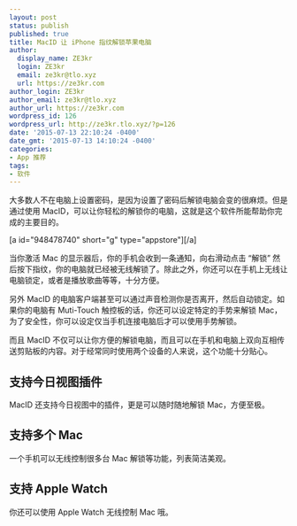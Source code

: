 ```yaml
---
layout: post
status: publish
published: true
title: MacID 让 iPhone 指纹解锁苹果电脑
author:
  display_name: ZE3kr
  login: ZE3kr
  email: ze3kr@tlo.xyz
  url: https://ze3kr.com
author_login: ZE3kr
author_email: ze3kr@tlo.xyz
author_url: https://ze3kr.com
wordpress_id: 126
wordpress_url: http://ze3kr.tlo.xyz/?p=126
date: '2015-07-13 22:10:24 -0400'
date_gmt: '2015-07-13 14:10:24 -0400'
categories:
- App 推荐
tags:
- 软件
---
```

<p>大多数人不在电脑上设置密码，是因为设置了密码后解锁电脑会变的很麻烦。但是通过使用 MacID，可以让你轻松的解锁你的电脑，这就是这个软件所能帮助你完成的主要目的。</p>
<p>[a id="948478740" short="g" type="appstore"][/a]</p>
<p>当你激活 Mac 的显示器后，你的手机会收到一条通知，向右滑动点击 “解锁” 然后按下指纹，你的电脑就<!--more-->已经被无线解锁了。除此之外，你还可以在手机上无线让电脑锁定，或者是播放歌曲等等，十分方便。</p>
<p>另外 MacID 的电脑客户端甚至可以通过声音检测你是否离开，然后自动锁定。如果你的电脑有 Muti-Touch 触控板的话，你还可以设定特定的手势来解锁 Mac，为了安全性，你可以设定仅当手机连接电脑后才可以使用手势解锁。</p>
<p>而且 MacID 不仅可以让你方便的解锁电脑，而且可以在手机和电脑上双向互相传送剪贴板的内容。对于经常同时使用两个设备的人来说，这个功能十分贴心。</p>
<h2>支持今日视图插件</h2>
<p>MacID 还支持今日视图中的插件，更是可以随时随地解锁 Mac，方便至极。</p>
<h2>支持多个 Mac</h2>
<p>一个手机可以无线控制很多台 Mac 解锁等功能，列表简洁美观。</p>
<h2>支持 Apple Watch</h2>
<p>你还可以使用 Apple Watch 无线控制 Mac 哦。</p>
